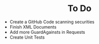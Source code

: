 <h1 align="center">To Do</h1>

- Create a GitHub Code scanning securities
- Finish XML Documents
- Add more GuardAgainsts in Requests
- Create Unit Tests
